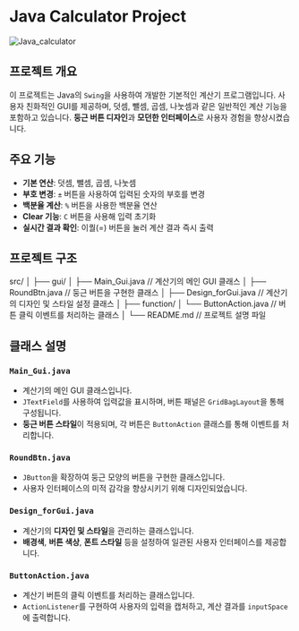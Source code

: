 # Java Calculator Project

![Java_calculator](https://github.com/user-attachments/assets/01be923d-1540-4249-82a6-f89332e7a195) <!-- Use a screenshot of your calculator here -->

## 프로젝트 개요
이 프로젝트는 Java의 `Swing`을 사용하여 개발한 기본적인 계산기 프로그램입니다. 사용자 친화적인 GUI를 제공하며, 덧셈, 뺄셈, 곱셈, 나눗셈과 같은 일반적인 계산 기능을 포함하고 있습니다. **둥근 버튼 디자인**과 **모던한 인터페이스**로 사용자 경험을 향상시켰습니다.

## 주요 기능
- **기본 연산**: 덧셈, 뺄셈, 곱셈, 나눗셈
- **부호 변경**: `±` 버튼을 사용하여 입력된 숫자의 부호를 변경
- **백분율 계산**: `%` 버튼을 사용한 백분율 연산
- **Clear 기능**: `C` 버튼을 사용해 입력 초기화
- **실시간 결과 확인**: 이퀄(=) 버튼을 눌러 계산 결과 즉시 출력

## 프로젝트 구조
src/ │ ├── gui/ │ ├── Main_Gui.java // 계산기의 메인 GUI 클래스 │ ├── RoundBtn.java // 둥근 버튼을 구현한 클래스 │ ├── Design_forGui.java // 계산기의 디자인 및 스타일 설정 클래스 │ ├── function/ │ └── ButtonAction.java // 버튼 클릭 이벤트를 처리하는 클래스 │ └── README.md // 프로젝트 설명 파일


## 클래스 설명
### `Main_Gui.java`
- 계산기의 메인 GUI 클래스입니다.
- `JTextField`를 사용하여 입력값을 표시하며, 버튼 패널은 `GridBagLayout`을 통해 구성됩니다.
- **둥근 버튼 스타일**이 적용되며, 각 버튼은 `ButtonAction` 클래스를 통해 이벤트를 처리합니다.

### `RoundBtn.java`
- `JButton`을 확장하여 둥근 모양의 버튼을 구현한 클래스입니다.
- 사용자 인터페이스의 미적 감각을 향상시키기 위해 디자인되었습니다.

### `Design_forGui.java`
- 계산기의 **디자인 및 스타일**을 관리하는 클래스입니다.
- **배경색**, **버튼 색상**, **폰트 스타일** 등을 설정하여 일관된 사용자 인터페이스를 제공합니다.

### `ButtonAction.java`
- 계산기 버튼의 클릭 이벤트를 처리하는 클래스입니다.
- `ActionListener`를 구현하여 사용자의 입력을 캡처하고, 계산 결과를 `inputSpace`에 출력합니다.

